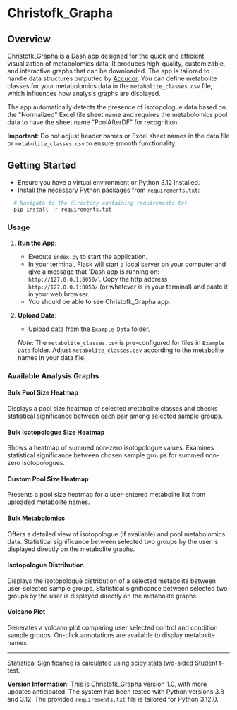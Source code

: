 # Christofk_Grapha

## Overview

Christofk_Grapha is a [Dash](https://github.com/plotly/dash) app designed for the quick and efficient visualization of metabolomics data. It produces high-quality, customizable, and interactive graphs that can be downloaded. The app is tailored to handle data structures outputted by [Accucor](https://github.com/XiaoyangSu/AccuCor). You can define metabolite classes for your metabolomics data in the `metabolite_classes.csv` file, which influences how analysis graphs are displayed.

The app automatically detects the presence of isotopologue data based on the "Normalized" Excel file sheet name and requires the metabolomics pool data to have the sheet name "PoolAfterDF" for recognition.

**Important**: Do not adjust header names or Excel sheet names in the data file or `metabolite_classes.csv` to ensure smooth functionality.

## Getting Started

- Ensure you have a virtual environment or Python 3.12 installed.
- Install the necessary Python packages from `requirements.txt`:

```bash
  # Navigate to the directory containing requirements.txt
  pip install -r requirements.txt
```

### Usage

1. **Run the App**:
   - Execute `index.py` to start the application.
   - In your terminal, Flask will start a local server on your computer and give a message that 'Dash app is running on: `http://127.0.0.1:8050/`'. Copy the http address `http://127.0.0.1:8050/` (or whatever is in your terminal) and paste it in your web browser.
   - You should be able to see Christofk_Grapha app.

2. **Upload Data**:
   - Upload data from the `Example Data` folder.

   _Note_: The `metabolite_classes.csv` is pre-configured for files in `Example Data` folder. Adjust `metabolite_classes.csv` according to the metabolite names in your data file.

### Available Analysis Graphs

#### Bulk Pool Size Heatmap
Displays a pool size heatmap of selected metabolite classes and checks statistical significance between each pair among selected sample groups.

#### Bulk Isotopologue Size Heatmap
Shows a heatmap of summed non-zero isotopologue values. Examines statistical significance between chosen sample groups for summed non-zero isotopologues.

#### Custom Pool Size Heatmap
Presents a pool size heatmap for a user-entered metabolite list from uploaded metabolite names.

#### Bulk Metabolomics
Offers a detailed view of isotopologue (if available) and pool metabolomics data. Statistical significance between selected two groups by the user is displayed directly on the metabolite graphs.

#### Isotopologue Distribution
Displays the isotopologue distribution of a selected metabolite between user-selected sample groups. Statistical significance between selected two groups by the user is displayed directly on the metabolite graphs.

#### Volcano Plot
Generates a volcano plot comparing user selected control and condition sample groups. On-click annotations are available to display metabolite names.

---

Statistical Significance is calculated using [scipy.stats](https://docs.scipy.org/doc/scipy/reference/stats.html) two-sided Student t-test.

**Version Information**: This is Christofk_Grapha version 1.0, with more updates anticipated. The system has been tested with Python versions 3.8 and 3.12. The provided `requirements.txt` file is tailored for Python 3.12.0.